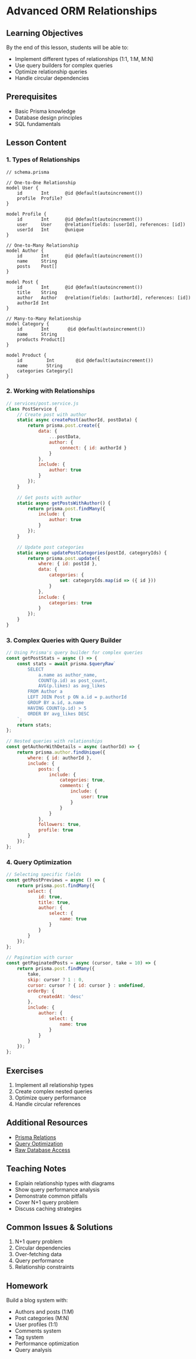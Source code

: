 # Advanced ORM Relationships

## Learning Objectives
By the end of this lesson, students will be able to:
- Implement different types of relationships (1:1, 1:M, M:N)
- Use query builders for complex queries
- Optimize relationship queries
- Handle circular dependencies

## Prerequisites
- Basic Prisma knowledge
- Database design principles
- SQL fundamentals

## Lesson Content

### 1. Types of Relationships
```prisma
// schema.prisma

// One-to-One Relationship
model User {
    id       Int      @id @default(autoincrement())
    profile  Profile?
}

model Profile {
    id       Int      @id @default(autoincrement())
    user     User     @relation(fields: [userId], references: [id])
    userId   Int      @unique
}

// One-to-Many Relationship
model Author {
    id       Int      @id @default(autoincrement())
    name     String
    posts    Post[]
}

model Post {
    id       Int      @id @default(autoincrement())
    title    String
    author   Author   @relation(fields: [authorId], references: [id])
    authorId Int
}

// Many-to-Many Relationship
model Category {
    id       Int       @id @default(autoincrement())
    name     String
    products Product[]
}

model Product {
    id         Int        @id @default(autoincrement())
    name       String
    categories Category[]
}
```

### 2. Working with Relationships
```javascript
// services/post.service.js
class PostService {
    // Create post with author
    static async createPost(authorId, postData) {
        return prisma.post.create({
            data: {
                ...postData,
                author: {
                    connect: { id: authorId }
                }
            },
            include: {
                author: true
            }
        });
    }

    // Get posts with author
    static async getPostsWithAuthor() {
        return prisma.post.findMany({
            include: {
                author: true
            }
        });
    }

    // Update post categories
    static async updatePostCategories(postId, categoryIds) {
        return prisma.post.update({
            where: { id: postId },
            data: {
                categories: {
                    set: categoryIds.map(id => ({ id }))
                }
            },
            include: {
                categories: true
            }
        });
    }
}
```

### 3. Complex Queries with Query Builder
```javascript
// Using Prisma's query builder for complex queries
const getPostStats = async () => {
    const stats = await prisma.$queryRaw`
        SELECT 
            a.name as author_name,
            COUNT(p.id) as post_count,
            AVG(p.likes) as avg_likes
        FROM Author a
        LEFT JOIN Post p ON a.id = p.authorId
        GROUP BY a.id, a.name
        HAVING COUNT(p.id) > 5
        ORDER BY avg_likes DESC
    `;
    return stats;
};

// Nested queries with relationships
const getAuthorWithDetails = async (authorId) => {
    return prisma.author.findUnique({
        where: { id: authorId },
        include: {
            posts: {
                include: {
                    categories: true,
                    comments: {
                        include: {
                            user: true
                        }
                    }
                }
            },
            followers: true,
            profile: true
        }
    });
};
```

### 4. Query Optimization
```javascript
// Selecting specific fields
const getPostPreviews = async () => {
    return prisma.post.findMany({
        select: {
            id: true,
            title: true,
            author: {
                select: {
                    name: true
                }
            }
        }
    });
};

// Pagination with cursor
const getPaginatedPosts = async (cursor, take = 10) => {
    return prisma.post.findMany({
        take,
        skip: cursor ? 1 : 0,
        cursor: cursor ? { id: cursor } : undefined,
        orderBy: {
            createdAt: 'desc'
        },
        include: {
            author: {
                select: {
                    name: true
                }
            }
        }
    });
};
```

## Exercises
1. Implement all relationship types
2. Create complex nested queries
3. Optimize query performance
4. Handle circular references

## Additional Resources
- [Prisma Relations](https://www.prisma.io/docs/concepts/components/prisma-schema/relations)
- [Query Optimization](https://www.prisma.io/docs/guides/performance-and-optimization)
- [Raw Database Access](https://www.prisma.io/docs/concepts/components/prisma-client/raw-database-access)

## Teaching Notes
- Explain relationship types with diagrams
- Show query performance analysis
- Demonstrate common pitfalls
- Cover N+1 query problem
- Discuss caching strategies

## Common Issues & Solutions
1. N+1 query problem
2. Circular dependencies
3. Over-fetching data
4. Query performance
5. Relationship constraints

## Homework
Build a blog system with:
- Authors and posts (1:M)
- Post categories (M:N)
- User profiles (1:1)
- Comments system
- Tag system
- Performance optimization
- Query analysis
